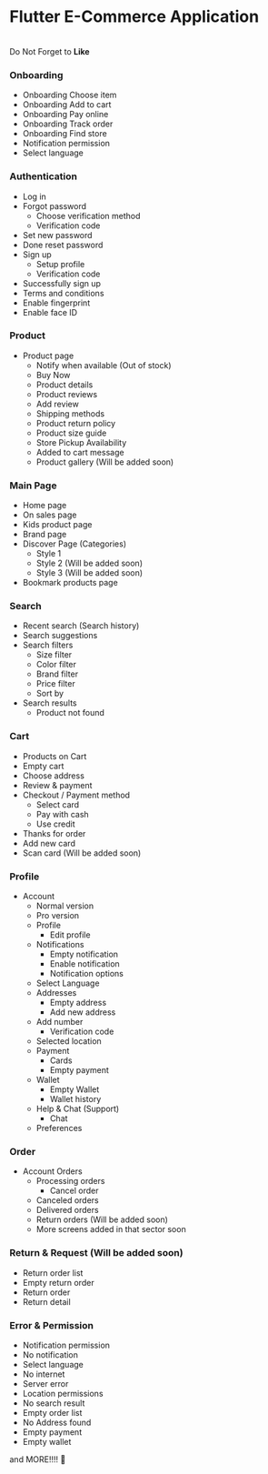 # Flutter E-Commerce Application
<br>
Do Not Forget to <b>Like</b>
<br>

### Onboarding

- Onboarding Choose item
- Onboarding Add to cart
- Onboarding Pay online
- Onboarding Track order
- Onboarding Find store
- Notification permission
- Select language

### Authentication

- Log in
- Forgot password
  - Choose verification method
  - Verification code
- Set new password
- Done reset password
- Sign up
  - Setup profile
  - Verification code
- Successfully sign up
- Terms and conditions
- Enable fingerprint
- Enable face ID

### Product

- Product page
  - Notify when available (Out of stock)
  - Buy Now
  - Product details
  - Product reviews
  - Add review
  - Shipping methods
  - Product return policy
  - Product size guide
  - Store Pickup Availability
  - Added to cart message
  - Product gallery (Will be added soon)

### Main Page

- Home page
- On sales page
- Kids product page
- Brand page
- Discover Page (Categories)
  - Style 1
  - Style 2 (Will be added soon)
  - Style 3 (Will be added soon)
- Bookmark products page

### Search

- Recent search (Search history)
- Search suggestions
- Search filters
  - Size filter
  - Color filter
  - Brand filter
  - Price filter
  - Sort by
- Search results
  - Product not found

### Cart

- Products on Cart
- Empty cart
- Choose address
- Review & payment
- Checkout / Payment method
  - Select card
  - Pay with cash
  - Use credit
- Thanks for order
- Add new card
- Scan card (Will be added soon)

### Profile

- Account
  - Normal version
  - Pro version
  - Profile
    - Edit profile
  - Notifications
    - Empty notification
    - Enable notification
    - Notification options
  - Select Language
  - Addresses
    - Empty address
    - Add new address
  - Add number
    - Verification code
  - Selected location
  - Payment
    - Cards
    - Empty payment
  - Wallet
    - Empty Wallet
    - Wallet history
  - Help & Chat (Support)
    - Chat
  - Preferences

### Order

- Account Orders
  - Processing orders
    - Cancel order
  - Canceled orders
  - Delivered orders
  - Return orders (Will be added soon)
  - More screens added in that sector soon

### Return & Request (Will be added soon)

- Return order list
- Empty return order
- Return order
- Return detail

### Error & Permission

- Notification permission
- No notification
- Select language
- No internet
- Server error
- Location permissions
- No search result
- Empty order list
- No Address found
- Empty payment
- Empty wallet

and MORE!!!! 🤩




<!-- All Screens Used :

NotificationPermissionScreen()
PreferredLanguageScreen()
SelectLanguageScreen()
SignUpVerificationScreen()
ProfileSetupScreen()
VerificationMethodScreen()
OtpScreen()
SetNewPasswordScreen()
DoneResetPasswordScreen()
TermsOfServicesScreen()
SetupFingerprintScreen()
SetupFingerprintScreen()
SetupFingerprintScreen()
SetupFingerprintScreen()
SetupFaceIdScreen()
OnSaleScreen()
BannerLStyle2()
BannerLStyle3()
BannerLStyle4()
SearchScreen()
SearchHistoryScreen()
NotificationsScreen()
EnableNotificationScreen()
NoNotificationScreen()
NotificationOptionsScreen()
ProductInfoScreen()
ShippingMethodsScreen()
ProductReviewsScreen()
SizeGuideScreen()
BrandScreen()
CartScreen()
EmptyCartScreen()
PaymentMethodScreen()
ThanksForOrderScreen()
CurrentPasswordScreen()
EditUserInfoScreen()
OrdersScreen()
OrderProcessingScreen()
OrderDetailsScreen()
CancleOrderScreen()
DelivereOrdersdScreen()
AddressesScreen()
NoAddressScreen()
AddNewAddressScreen()
ServerErrorScreen()
NoInternetScreen()
ChatScreen()
DiscoverWithImageScreen()
SubDiscoverScreen()
AddNewCardScreen()
EmptyPaymentScreen()
GetHelpScreen -->